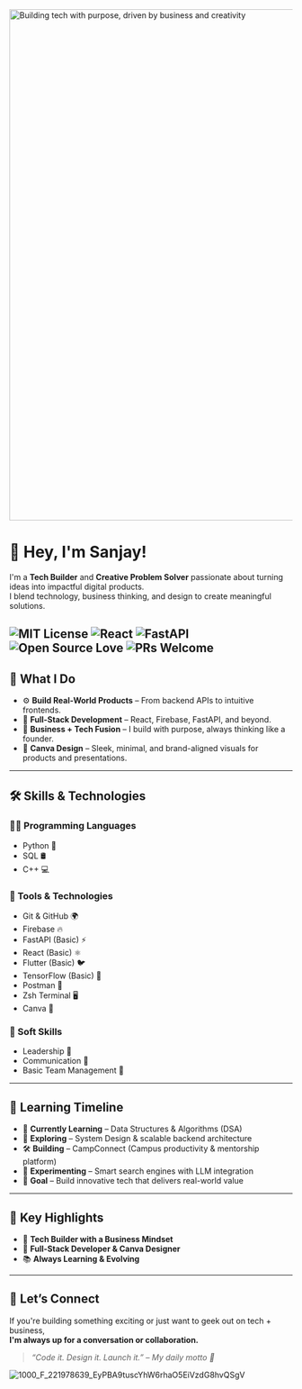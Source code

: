 <img width="908" alt="Building tech with purpose, driven by business and creativity" src="https://github.com/user-attachments/assets/b963b741-5fc2-4211-a7f2-c4960b2bd348" />

# 👋 Hey, I'm Sanjay!

I'm a **Tech Builder** and **Creative Problem Solver** passionate about turning ideas into impactful digital products.  
I blend technology, business thinking, and design to create meaningful solutions.

![MIT License](https://img.shields.io/badge/license-MIT-blue.svg)
![React](https://img.shields.io/badge/frontend-React-blue)
![FastAPI](https://img.shields.io/badge/backend-FastAPI-green)
![Open Source Love](https://img.shields.io/badge/Open%20Source-%F0%9F%92%96-blue)
![PRs Welcome](https://img.shields.io/badge/PRs-welcome-brightgreen.svg)
---

## 🚀 What I Do

- ⚙️ **Build Real-World Products** – From backend APIs to intuitive frontends.
- 📱 **Full-Stack Development** – React, Firebase, FastAPI, and beyond.
- 💼 **Business + Tech Fusion** – I build with purpose, always thinking like a founder.
- 🎨 **Canva Design** – Sleek, minimal, and brand-aligned visuals for products and presentations.

---

## 🛠️ Skills & Technologies

### 👨‍💻 Programming Languages
- Python 🐍
- SQL 🛢️
- C++ 💻

### 🧰 Tools & Technologies
- Git & GitHub 🌍
- Firebase 🔥
- FastAPI (Basic) ⚡
- React (Basic) ⚛️
- Flutter (Basic) 🐦
- TensorFlow (Basic) 🤖
- Postman 📮
- Zsh Terminal 🖥️
- Canva 🎨

### 💬 Soft Skills
- Leadership 🧭
- Communication 💬
- Basic Team Management 🤝

---

## 🧭 Learning Timeline

- 📌 **Currently Learning** – Data Structures & Algorithms (DSA)
- 🧠 **Exploring** – System Design & scalable backend architecture
- 🛠️ **Building** – CampConnect (Campus productivity & mentorship platform)
- 💬 **Experimenting** – Smart search engines with LLM integration
- 🎯 **Goal** – Build innovative tech that delivers real-world value

---

## 📍 Key Highlights

- 🚀 **Tech Builder with a Business Mindset**
- 🎨 **Full-Stack Developer & Canva Designer**
- 📚 **Always Learning & Evolving**

---

## 🤝 Let’s Connect

If you're building something exciting or just want to geek out on tech + business,  
**I'm always up for a conversation or collaboration.**

> _“Code it. Design it. Launch it.” – My daily motto 🚀_

![1000_F_221978639_EyPBA9tuscYhW6rhaO5EiVzdG8hvQSgV](https://github.com/user-attachments/assets/2d0290bb-2d69-423b-b01c-27266e64b073)


<!--
**Sanjay16C/Sanjay16C** is a ✨ _special_ ✨ repository because its `README.md` (this file) appears on your GitHub profile.

Here are some ideas to get you started:

- 🔭 I’m currently working on ...
- 🌱 I’m currently learning ...
- 👯 I’m looking to collaborate on ...
- 🤔 I’m looking for help with ...
- 💬 Ask me about ...
- 📫 How to reach me: ...
- 😄 Pronouns: ...
- ⚡ Fun fact: ...
-->
